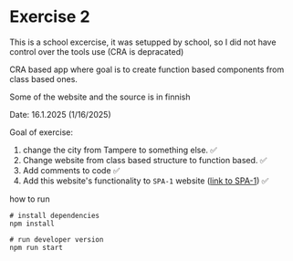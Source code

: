 # Exercise 2

This is a school excercise, it was setupped by school, so I did not have control over the tools use (CRA is depracated)

CRA based app where goal is to create function based components from class based ones.

Some of the website and the source is in finnish

Date: 16.1.2025 (1/16/2025)

Goal of exercise: 
1. change the city from Tampere to something else. ✅
2. Change website from class based structure to function based. ✅
3. Add comments to code ✅
4. Add this website's functionality to `SPA-1` website ([link to SPA-1]('./../../SPA-1/)) ✅

how to run
```
# install dependencies
npm install

# run developer version
npm run start
```